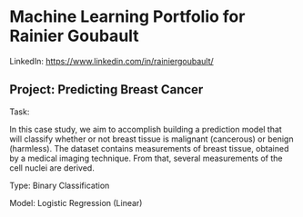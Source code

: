 # Machine Learning Portfolio for Rainier Goubault
LinkedIn: https://www.linkedin.com/in/rainiergoubault/


## Project: Predicting Breast Cancer

Task:

In this case study, we aim to accomplish building a prediction model that will classify whether or not breast tissue is malignant (cancerous) or benign (harmless). The dataset contains measurements of breast tissue, obtained by a medical imaging technique. From that, several measurements of the cell nuclei are derived.

Type: Binary Classification

Model: Logistic Regression (Linear)
